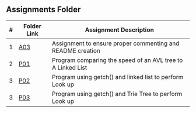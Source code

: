 ##  Assignments Folder

|   #   | Folder Link | Assignment Description |
| :---: | ----------- | ---------------------- |
|    1  | [A03](https://github.com/Jarette/3013--Algorithms--Greene/tree/main/Assignment/A03)| Assignment to ensure proper commenting and README creation|
|    2  | [P01](https://github.com/Jarette/3013--Algorithms--Greene/tree/main/Assignment/P01)| Program comparing the speed of an AVL tree to A Linked List|
|    3  | [P02](https://github.com/Jarette/3013--Algorithms--Greene/tree/main/Assignment/P02)| Program using getch() and linked list to perform Look up|
|    3  | [P03](https://github.com/Jarette/3013--Algorithms--Greene/tree/main/Assignment/P03)| Program using getch() and Trie Tree to perform Look up|
